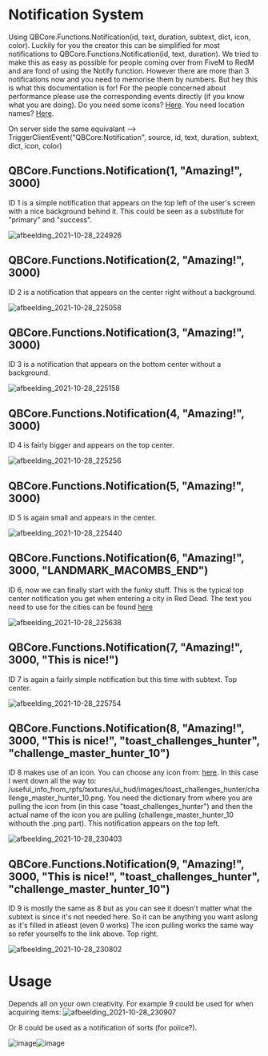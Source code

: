 # Notification System

Using QBCore.Functions.Notification(id, text, duration, subtext, dict, icon, color). Luckily for you the creator this can be simplified for most notifications to QBCore.Functions.Notification(id, text, duration). We tried to make this as easy as possible for people coming over from FiveM to RedM and are fond of using the Notify function. However there are more than 3 notifications now and you need to memorise them by numbers. But hey this is what this documentation is for! For the people concerned about performance please use the corresponding events directly (if you know what you are doing). Do you need some icons? [Here](https://github.com/abdulkadiraktas/rdr3_discoveries/tree/master/useful_info_from_rpfs/textures). You need location names? [Here](https://pastebin.com/Rw10Spc7).

On server side the same equivalant --> TriggerClientEvent("QBCore:Notification", source, id, text, duration, subtext, dict, icon, color)
## QBCore.Functions.Notification(1, "Amazing!", 3000)

ID 1 is a simple notification that appears on the top left of the user's screen with a nice background behind it. This could be seen as a substitute for "primary" and "success".

![afbeelding_2021-10-28_224926](https://user-images.githubusercontent.com/44729807/139333535-bc83c40c-6eb6-4e24-a58a-83d8ea413277.png)

## QBCore.Functions.Notification(2, "Amazing!", 3000)

ID 2 is a notification that appears on the center right without a background.

![afbeelding_2021-10-28_225058](https://user-images.githubusercontent.com/44729807/139333743-32d549af-841f-4241-88aa-cc4dad662e66.png)

## QBCore.Functions.Notification(3, "Amazing!", 3000)

ID 3 is a notification that appears on the bottom center without a background.

![afbeelding_2021-10-28_225158](https://user-images.githubusercontent.com/44729807/139333867-150db858-755b-47b5-9a04-88cb5e1a21f1.png)

## QBCore.Functions.Notification(4, "Amazing!", 3000)

ID 4 is fairly bigger and appears on the top center.

![afbeelding_2021-10-28_225256](https://user-images.githubusercontent.com/44729807/139333976-dd758962-8649-4a51-8779-47b2825b5987.png)

## QBCore.Functions.Notification(5, "Amazing!", 3000)

ID 5 is again small and appears in the center.

![afbeelding_2021-10-28_225440](https://user-images.githubusercontent.com/44729807/139334229-dce0bf47-2492-496c-b6b7-51c2ff869938.png)

## QBCore.Functions.Notification(6, "Amazing!", 3000, "LANDMARK_MACOMBS_END")

ID 6, now we can finally start with the funky stuff. This is the typical top center notification you get when entering a city in Red Dead. The text you need to use for the cities can be found [here](https://pastebin.com/Rw10Spc7)

![afbeelding_2021-10-28_225638](https://user-images.githubusercontent.com/44729807/139334456-07a996e9-55f0-467b-82d3-97d15b8a4ee0.png)

## QBCore.Functions.Notification(7, "Amazing!", 3000, "This is nice!")

ID 7 is again a fairly simple notification but this time with subtext. Top center.

![afbeelding_2021-10-28_225754](https://user-images.githubusercontent.com/44729807/139334596-b51cce34-b029-4a57-b19f-5fbaabd4bc0a.png)

## QBCore.Functions.Notification(8, "Amazing!", 3000, "This is nice!", "toast_challenges_hunter", "challenge_master_hunter_10")

ID 8 makes use of an icon. You can choose any icon from: [here](https://github.com/abdulkadiraktas/rdr3_discoveries/tree/master/useful_info_from_rpfs/textures). In this case I went down all the way to: /useful_info_from_rpfs/textures/ui_hud/images/toast_challenges_hunter/challenge_master_hunter_10.png. You need the dictionary from where you are pulling the icon from (in this case "toast_challenges_hunter") and then the actual name of the icon you are pulling (challenge_master_hunter_10 withouth the .png part). This notification appears on the top left.

![afbeelding_2021-10-28_230403](https://user-images.githubusercontent.com/44729807/139335344-fd4019ec-ae72-469a-8ca2-e2fdb2299622.png)

## QBCore.Functions.Notification(9, "Amazing!", 3000, "This is nice!", "toast_challenges_hunter", "challenge_master_hunter_10")

ID 9 is mostly the same as 8 but as you can see it doesn't matter what the subtext is since it's not needed here. So it can be anything you want aslong as it's filled in atleast (even 0 works) The icon pulling works the same way so refer yourselfs to the link above. Top right.

![afbeelding_2021-10-28_230802](https://user-images.githubusercontent.com/44729807/139335822-871b2660-3efb-4d11-b638-139ddf870ae0.png)

# Usage

Depends all on your own creativity. For example 9 could be used for when acquiring items: ![afbeelding_2021-10-28_230907](https://user-images.githubusercontent.com/44729807/139335962-22a7853f-444a-4ac0-8fb8-2b3bb8a0d95c.png)

Or 8 could be used as a notification of sorts (for police?). 

![image](https://user-images.githubusercontent.com/44729807/139336040-0942817a-5dff-4378-9968-ed5b688b9b6d.png)![image](https://user-images.githubusercontent.com/44729807/139336046-5fdc346d-ef1d-4e76-8f5a-3c6cba4c42ec.png)

